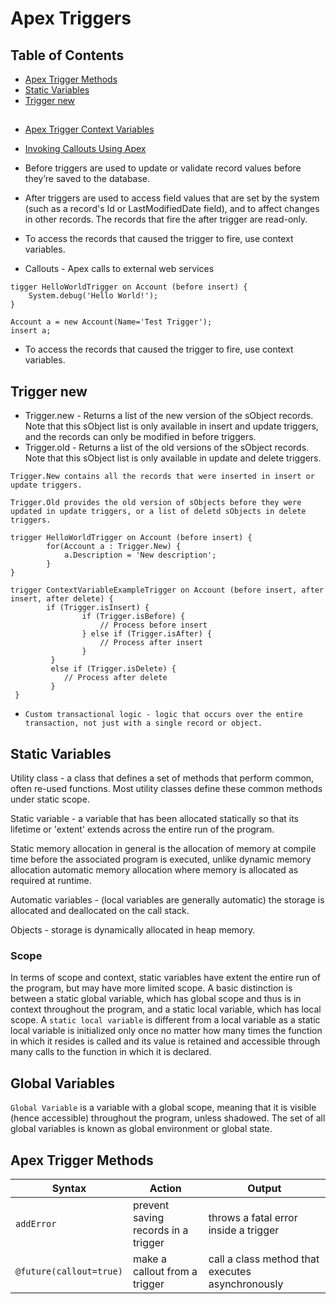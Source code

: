 # Apex Triggers

## Table of Contents  
* [Apex Trigger Methods](#apex-trigger-methods)
* [Static Variables](#static-variables)
* [Trigger new](#trigger-new)
##

* [Apex Trigger Context Variables](https://developer.salesforce.com/docs/atlas.en-us.apexcode.meta/apexcode/apex_triggers_context_variables.htm)
* [Invoking Callouts Using Apex](https://developer.salesforce.com/docs/atlas.en-us.208.0.apexcode.meta/apexcode/apex_callouts.htm)

* Before triggers are used to update or validate record values before they’re saved to the database.
 * After triggers are used to access field values that are set by the system (such as a record's Id or LastModifiedDate field), and to affect changes in other records. The records that fire the after trigger are read-only.
 * To access the records that caused the trigger to fire, use context variables.
* Callouts - Apex calls to external web services

```apex
tigger HelloWorldTrigger on Account (before insert) {
    System.debug('Hello World!');
}
```

```Apex
Account a = new Account(Name='Test Trigger');
insert a;
```

 * To access the records that caused the trigger to fire, use context variables.  

## Trigger new
* Trigger.new - Returns a list of the new version of the sObject records.  Note that this sObject list is only available in insert and update triggers, and the records can only be modified in before triggers.
* Trigger.old - Returns a list of the old versions of the sObject records.   Note that this sObject list is only available in update and delete triggers.



``Trigger.New contains all the records that were inserted in insert or update triggers.``

``Trigger.Old provides the old version of sObjects before they were updated in update triggers, or a list of deletd sObjects in delete triggers.``

```Apex
trigger HelloWorldTrigger on Account (before insert) {
        for(Account a : Trigger.New) {
            a.Description = 'New description';
        }
}
```

````Apex
trigger ContextVariableExampleTrigger on Account (before insert, after insert, after delete) {
        if (Trigger.isInsert) {
                if (Trigger.isBefore) {
                    // Process before insert
                } else if (Trigger.isAfter) {
                    // Process after insert
                }
         } 
         else if (Trigger.isDelete) {
            // Process after delete
         }
 }
````

 * ``Custom transactional logic - logic that occurs over the entire transaction, not just with a single record or object.``


## Static Variables

Utility class - a class that defines a set of methods that perform common, often re-used functions.  Most utility classes define these common methods under static scope.  

Static variable - a variable that has been allocated statically so that its lifetime or 'extent' extends across the entire run of the program.

Static memory allocation in general is the allocation of memory at compile time before the associated program is executed, unlike dynamic memory allocation automatic memory allocation where memory is allocated as required at runtime.

Automatic variables - (local variables are generally automatic) the storage is allocated and deallocated on the call stack.

Objects - storage is dynamically allocated in heap memory.

### Scope

In terms of scope and context, static variables have extent the entire run of the program, but may have more limited scope.  A basic distinction is between a static global variable, which has global scope and thus is in context throughout the program, and a static local variable, which has local scope.  A `static local variable` is different from a local variable as a static local variable is initialized only once no matter how many times the function in which it resides is called and its value is retained and accessible through many calls to the function in which it is declared.

## Global Variables

`Global Variable` is a variable with a global scope, meaning that it is visible (hence accessible) throughout the program, unless shadowed.  The set of all global variables is known as global environment or global state.

## Apex Trigger Methods
| Syntax | Action | Output |
|------|-----|---|
|`addError`| prevent saving records in a trigger | throws a fatal error inside a trigger |
|`@future(callout=true)` | make a callout from a trigger | call a class method that executes asynchronously | 
